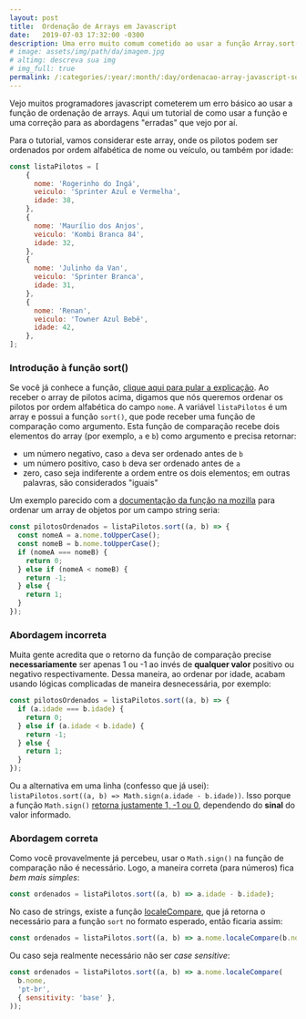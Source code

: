 ```yaml
---
layout: post
title:  Ordenação de Arrays em Javascript
date:   2019-07-03 17:32:00 -0300
description: Uma erro muito comum cometido ao usar a função Array.sort()
# image: assets/img/path/da/imagem.jpg
# altimg: descreva sua img
# img_full: true
permalink: /:categories/:year/:month/:day/ordenacao-array-javascript-sort-funcao-funcional
---
```


Vejo muitos programadores javascript cometerem um erro básico ao usar a função de ordenação de arrays. Aqui um tutorial de como usar a função e uma correção para as abordagens "erradas" que vejo por aí.

Para o tutorial, vamos considerar este array, onde os pilotos podem ser ordenados por ordem alfabética de nome ou veículo, ou também por idade:
```javascript
const listaPilotos = [
    {
      nome: 'Rogerinho do Ingá',
      veiculo: 'Sprinter Azul e Vermelha',
      idade: 38,
    },
    {
      nome: 'Maurílio dos Anjos',
      veiculo: 'Kombi Branca 84',
      idade: 32,
    },
    {
      nome: 'Julinho da Van',
      veiculo: 'Sprinter Branca',
      idade: 31,
    },
    {
      nome: 'Renan',
      veiculo: 'Towner Azul Bebê',
      idade: 42,
    },
];
```

### Introdução à função sort()
Se você já conhece a função, [clique aqui para pular a explicação](#abordagem-incorreta). Ao receber o array de pilotos acima, digamos que nós queremos ordenar os pilotos por ordem alfabética do campo `nome`. A variável `listaPilotos` é um array e possui a função `sort()`, que pode receber uma função de comparação como argumento. Esta função de comparação recebe dois elementos do array (por exemplo, `a` e `b`) como argumento e precisa retornar:

 - um número negativo, caso `a` deva ser ordenado antes de `b`
 - um número positivo, caso `b` deva ser ordenado antes de `a`
 - zero, caso seja indiferente a ordem entre os dois elementos; em outras palavras, são considerados "iguais"

Um exemplo parecido com a [documentação da função na mozilla](https://developer.mozilla.org/pt-BR/docs/Web/JavaScript/Reference/Global_Objects/Array/sort) para ordenar um array de objetos por um campo string seria:

```javascript
const pilotosOrdenados = listaPilotos.sort((a, b) => {
  const nomeA = a.nome.toUpperCase();
  const nomeB = b.nome.toUpperCase();
  if (nomeA === nomeB) {
    return 0;
  } else if (nomeA < nomeB) {
    return -1;
  } else {
    return 1;
  }
});
```

### Abordagem incorreta

Muita gente acredita que o retorno da função de comparação precise **necessariamente** ser apenas 1 ou -1 ao invés de **qualquer valor** positivo ou negativo respectivamente. Dessa maneira, ao ordenar por idade, acabam usando lógicas complicadas de maneira desnecessária, por exemplo:
```javascript
const pilotosOrdenados = listaPilotos.sort((a, b) => {
  if (a.idade === b.idade) {
    return 0;
  } else if (a.idade < b.idade) {
    return -1;
  } else {
    return 1;
  }
});
```

Ou a alternativa em uma linha (confesso que já usei): `listaPilotos.sort((a, b) => Math.sign(a.idade - b.idade))`. Isso porque a função `Math.sign()` [retorna justamente 1, -1 ou 0](https://developer.mozilla.org/pt-BR/docs/Web/JavaScript/Reference/Global_Objects/Math/sign), dependendo do **sinal** do valor informado.

### Abordagem correta

Como você provavelmente já percebeu, usar o `Math.sign()` na função de comparação não é necessário. Logo, a maneira correta (para números) fica *bem mais simples*:
```javascript
const ordenados = listaPilotos.sort((a, b) => a.idade - b.idade);
```

No caso de strings, existe a função [localeCompare](https://developer.mozilla.org/en-US/docs/Web/JavaScript/Reference/Global_Objects/String/localeCompare), que já retorna o necessário para a função `sort` no formato esperado, então ficaria assim:

```javascript
const ordenados = listaPilotos.sort((a, b) => a.nome.localeCompare(b.nome));
```

Ou caso seja realmente necessário não ser *case sensitive*: 
```javascript
const ordenados = listaPilotos.sort((a, b) => a.nome.localeCompare(
  b.nome,
  'pt-br',
  { sensitivity: 'base' },
));
```
